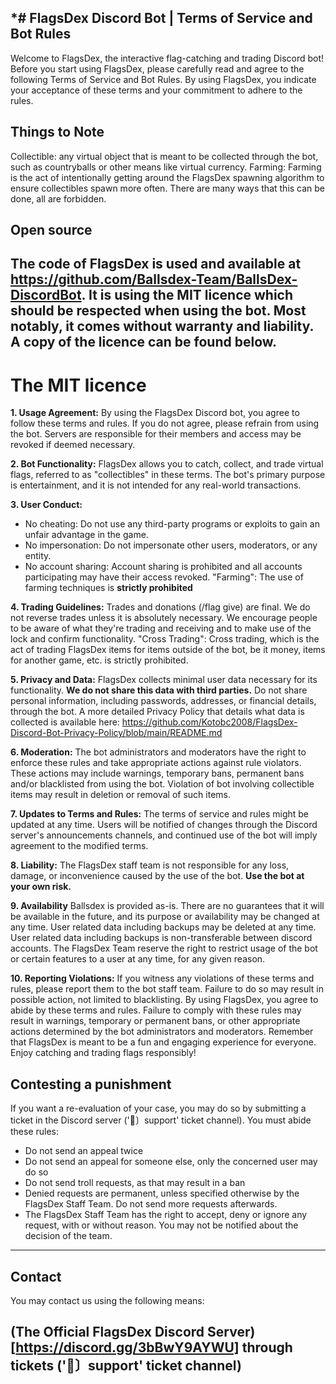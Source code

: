 *# FlagsDex Discord Bot | Terms of Service and Bot Rules
-------------------------------------------------------------------------------------------
Welcome to FlagsDex, the interactive flag-catching and trading Discord bot! Before you start using FlagsDex, please carefully read and agree to the following Terms of Service and Bot Rules. By using FlagsDex, you indicate your acceptance of these terms and your commitment to adhere to the rules.

## Things to Note
Collectible: any virtual object that is meant to be collected through the bot, such as countryballs or other means like virtual currency.
Farming: Farming is the act of intentionally getting around the FlagsDex spawning algorithm to ensure collectibles spawn more often. There are many ways that this can be done, all are forbidden.

## Open source
The code of FlagsDex is used and available at https://github.com/Ballsdex-Team/BallsDex-DiscordBot. It is using the MIT licence which should be respected when using the bot. Most notably, it comes without warranty and liability. A copy of the licence can be found below.
-------------------------------------------------------------------------------------------
# The MIT licence
**1. Usage Agreement:**
By using the FlagsDex Discord bot, you agree to follow these terms and rules. If you do not agree, please refrain from using the bot. Servers are responsible for their members and access may be revoked if deemed necessary.

**2. Bot Functionality:**
FlagsDex allows you to catch, collect, and trade virtual flags, referred to as "collectibles" in these terms. The bot's primary purpose is entertainment, and it is not intended for any real-world transactions.

**3. User Conduct:**
- No cheating: Do not use any third-party programs or exploits to gain an unfair advantage in the game.
- No impersonation: Do not impersonate other users, moderators, or any entity.
- No account sharing: Account sharing is prohibited and all accounts participating may have their access revoked.
"Farming": The use of farming techniques is **strictly prohibited**

**4. Trading Guidelines:**
Trades and donations (/flag give) are final. We do not reverse trades unless it is absolutely necessary. We encourage people to be aware of what they're trading and receiving and to make use of the lock and confirm functionality.
"Cross Trading": Cross trading, which is the act of trading FlagsDex items for items outside of the bot, be it money, items for another game, etc. is strictly prohibited.

**5. Privacy and Data:**
FlagsDex collects minimal user data necessary for its functionality. **We do not share this data with third parties.**
Do not share personal information, including passwords, addresses, or financial details, through the bot.
A more detailed Privacy Policy that details what data is collected is available here: https://github.com/Kotobc2008/FlagsDex-Discord-Bot-Privacy-Policy/blob/main/README.md

**6. Moderation:**
The bot administrators and moderators have the right to enforce these rules and take appropriate actions against rule violators. These actions may include warnings, temporary bans, permanent bans and/or blacklisted from using the bot.
Violation of bot involving collectible items may result in deletion or removal of such items.

**7. Updates to Terms and Rules:**
The terms of service and rules might be updated at any time. Users will be notified of changes through the Discord server's announcements channels, and continued use of the bot will imply agreement to the modified terms.

**8. Liability:**
The FlagsDex staff team is not responsible for any loss, damage, or inconvenience caused by the use of the bot. **Use the bot at your own risk.**

**9. Availability**
Ballsdex is provided as-is. There are no guarantees that it will be available in the future, and its purpose or availability may be changed at any time.
User related data including backups may be deleted at any time.
User related data including backups is non-transferable between discord accounts.
The FlagsDex Team reserve the right to restrict usage of the bot or certain features to a user at any time, for any given reason.

**10. Reporting Violations:**
If you witness any violations of these terms and rules, please report them to the bot staff team. Failure to do so may result in possible action, not limited to blacklisting.
By using FlagsDex, you agree to abide by these terms and rules. Failure to comply with these rules may result in warnings, temporary or permanent bans, or other appropriate actions determined by the bot administrators and moderators. Remember that FlagsDex is meant to be a fun and engaging experience for everyone. Enjoy catching and trading flags responsibly!

## Contesting a punishment
If you want a re-evaluation of your case, you may do so by submitting a ticket in the Discord server  ('🔨〕support' ticket channel). You must abide these rules:

- Do not send an appeal twice
- Do not send an appeal for someone else, only the concerned user may do so
- Do not send troll requests, as that may result in a ban
- Denied requests are permanent, unless specified otherwise by the FlagsDex Staff Team. Do not send more requests afterwards.
- The FlagsDex Staff Team has the right to accept, deny or ignore any request, with or without reason. You may not be notified about the decision of the team.
-------------------------------------------------------------------------------------------
## Contact
You may contact us using the following means:

(The Official FlagsDex Discord Server)[https://discord.gg/3bBwY9AYWU] through tickets ('🔨〕support' ticket channel)
-------------------------------------------------------------------------------------------
